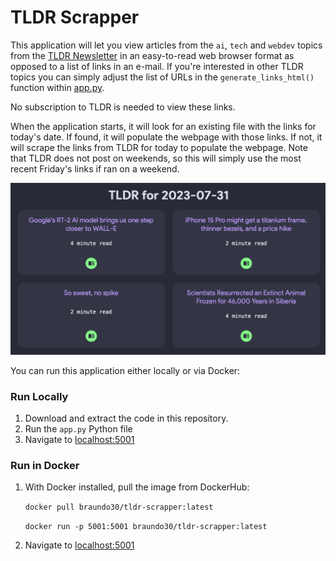 # TLDR Scrapper

This application will let you view articles from the `ai`, `tech` and `webdev` topics from the [TLDR Newsletter](www.tldr.tech) in an easy-to-read web browser format as opposed to a list of links in an e-mail. If you're interested in other TLDR topics you can simply adjust the list of URLs in the `generate_links_html()` function within [app.py](app.py).

No subscription to TLDR is needed to view these links.

When the application starts, it will look for an existing file with the links for today's date. If found, it will populate the webpage with those links. If not, it will scrape the links from TLDR for today to populate the webpage. Note that TLDR does not post on weekends, so this will simply use the most recent Friday's links if ran on a weekend.

![](assets/screenshot.png)

You can run this application either locally or via Docker:

### Run Locally
1. Download and extract the code in this repository.
2. Run the `app.py` Python file
3. Navigate to [localhost:5001](localhost:5001)


### Run in Docker
1. With Docker installed, pull the image from DockerHub:

    ```docker pull braundo30/tldr-scrapper:latest```

    ```docker run -p 5001:5001 braundo30/tldr-scrapper:latest```

2. Navigate to [localhost:5001](localhost:5001)

